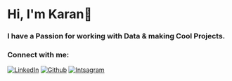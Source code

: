 <h1 align="left">Hi, I'm Karan👋</h1>
<h3>I have a Passion for working with Data & making Cool Projects.</h3>




<p>
</p>
<h3 align="left">Connect with me:</h3>
<p align="left">
  <a href="https://github.com/karan-suneja](https://www.linkedin.com/in/karansuneja/" target="_blank"><img alt="LinkedIn" target="_blank" src="https://img.shields.io/badge/LinkedIn-%2312100E.svg?&style=for-the-badge&logo=Github&logoColor=white" /></a>
<a href="https://github.com/karan-suneja" target="_blank"><img alt="Github" target="_blank" src="https://img.shields.io/badge/GitHub-%2312100E.svg?&style=for-the-badge&logo=Github&logoColor=white" /></a>
<a href="https://www.instagram.com/code.karan/" target="_blank"><img alt="Intsagram" target="_blank" src="https://img.shields.io/badge/Instagram-%2312100E.svg?&style=for-the-badge&logo=Instagram&logoColor=white" /></a>
</p>

